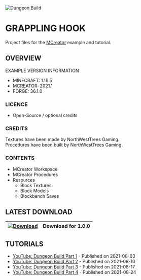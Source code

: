 ![Dungeon Build](https://i.imgur.com/fT8UxqE.png)
# GRAPPLING HOOK
Project files for the [MCreator](https://mcreator.net/) example and tutorial.

## OVERVIEW
EXAMPLE VERSION INFORMATION

* MINECRAFT: 1.16.5
* MCREATOR: 2021.1
* FORGE: 36.1.0

### LICENCE
- Open-Source / optional credits

### CREDITS
Textures have been made by NorthWestTrees Gaming.    
Procedures have been built by NorthWestTrees Gaming.

### CONTENTS
* MCreator Workspace
* MCreator Procedures
* Resources
    * Block Textures
    * Block Models
    * Blockbench Saves

## LATEST DOWNLOAD
| [![Download](https://i.imgur.com/Xcxx2Gr.png)](https://github.com/MCreator-Examples/dungeon-build/files/7036181/dungeon_build_project.zip) | Download for 1.0.0 |
| --- | --- |

## TUTORIALS
* [YouTube: Dungeon Build Part 1](https://youtu.be/ikHn0YDuSkY) - Published on 2021-08-03
* [YouTube: Dungeon Build Part 2](https://youtu.be/wvubeoLq_MM) - Published on 2021-08-10
* [YouTube: Dungeon Build Part 3](https://youtu.be/lToEcDvL7fQ) - Published on 2021-08-17
* [YouTube: Dungeon Build Part 4](https://youtu.be/QIag5UHFNeM) - Published on 2021-08-24
